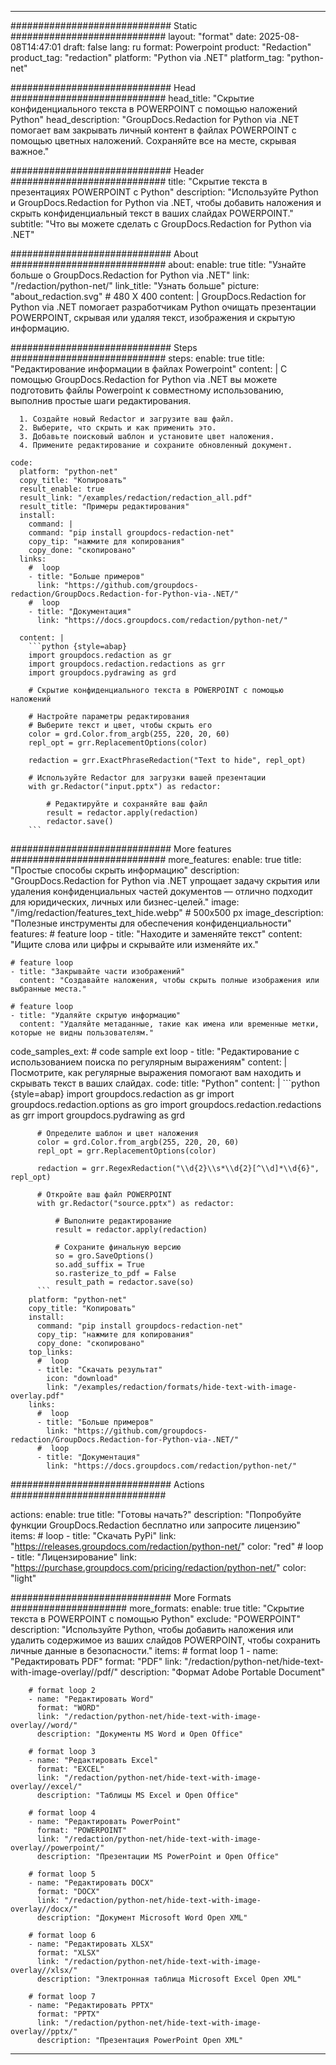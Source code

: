 
---
############################# Static ############################
layout: "format"
date:  2025-08-08T14:47:01
draft: false
lang: ru
format: Powerpoint
product: "Redaction"
product_tag: "redaction"
platform: "Python via .NET"
platform_tag: "python-net"

############################# Head ############################
head_title: "Скрытие конфиденциального текста в POWERPOINT с помощью наложений Python"
head_description: "GroupDocs.Redaction for Python via .NET помогает вам закрывать личный контент в файлах POWERPOINT с помощью цветных наложений. Сохраняйте все на месте, скрывая важное."

############################# Header ############################
title: "Скрытие текста в презентациях POWERPOINT с Python" 
description: "Используйте Python и GroupDocs.Redaction for Python via .NET, чтобы добавить наложения и скрыть конфиденциальный текст в ваших слайдах POWERPOINT."
subtitle: "Что вы можете сделать с GroupDocs.Redaction for Python via .NET" 

############################# About ############################
about:
    enable: true
    title: "Узнайте больше о GroupDocs.Redaction for Python via .NET"
    link: "/redaction/python-net/"
    link_title: "Узнать больше"
    picture: "about_redaction.svg" # 480 X 400
    content: |
       GroupDocs.Redaction for Python via .NET помогает разработчикам Python очищать презентации POWERPOINT, скрывая или удаляя текст, изображения и скрытую информацию.

############################# Steps ############################
steps:
    enable: true
    title: "Редактирование информации в файлах Powerpoint"
    content: |
      С помощью GroupDocs.Redaction for Python via .NET вы можете подготовить файлы Powerpoint к совместному использованию, выполнив простые шаги редактирования.
      
      1. Создайте новый Redactor и загрузите ваш файл.
      2. Выберите, что скрыть и как применить это.
      3. Добавьте поисковый шаблон и установите цвет наложения.
      4. Примените редактирование и сохраните обновленный документ.
   
    code:
      platform: "python-net"
      copy_title: "Копировать"
      result_enable: true
      result_link: "/examples/redaction/redaction_all.pdf"
      result_title: "Примеры редактирования"
      install:
        command: |
        command: "pip install groupdocs-redaction-net"
        copy_tip: "нажмите для копирования"
        copy_done: "скопировано"
      links:
        #  loop
        - title: "Больше примеров"
          link: "https://github.com/groupdocs-redaction/GroupDocs.Redaction-for-Python-via-.NET/"
        #  loop
        - title: "Документация"
          link: "https://docs.groupdocs.com/redaction/python-net/"
          
      content: |
        ```python {style=abap}
        import groupdocs.redaction as gr
        import groupdocs.redaction.redactions as grr
        import groupdocs.pydrawing as grd

        # Скрытие конфиденциального текста в POWERPOINT с помощью наложений

        # Настройте параметры редактирования
        # Выберите текст и цвет, чтобы скрыть его
        color = grd.Color.from_argb(255, 220, 20, 60)
        repl_opt = grr.ReplacementOptions(color)
                
        redaction = grr.ExactPhraseRedaction("Text to hide", repl_opt)

        # Используйте Redactor для загрузки вашей презентации
        with gr.Redactor("input.pptx") as redactor:

            # Редактируйте и сохраняйте ваш файл
            result = redactor.apply(redaction)
            redactor.save()
        ```            


############################# More features ############################
more_features:
  enable: true
  title: "Простые способы скрыть информацию"
  description: "GroupDocs.Redaction for Python via .NET упрощает задачу скрытия или удаления конфиденциальных частей документов — отлично подходит для юридических, личных или бизнес-целей."
  image: "/img/redaction/features_text_hide.webp" # 500x500 px
  image_description: "Полезные инструменты для обеспечения конфиденциальности"
  features:
    # feature loop
    - title: "Находите и заменяйте текст"
      content: "Ищите слова или цифры и скрывайте или изменяйте их."

    # feature loop
    - title: "Закрывайте части изображений"
      content: "Создавайте наложения, чтобы скрыть полные изображения или выбранные места."

    # feature loop
    - title: "Удаляйте скрытую информацию"
      content: "Удаляйте метаданные, такие как имена или временные метки, которые не видны пользователям."
      
  code_samples_ext:
    # code sample ext loop
    - title: "Редактирование с использованием поиска по регулярным выражениям"
      content: |
        Посмотрите, как регулярные выражения помогают вам находить и скрывать текст в ваших слайдах.
      code:
        title: "Python"
        content: |
          ```python {style=abap}
          import groupdocs.redaction as gr
          import groupdocs.redaction.options as gro
          import groupdocs.redaction.redactions as grr
          import groupdocs.pydrawing as grd

          # Определите шаблон и цвет наложения
          color = grd.Color.from_argb(255, 220, 20, 60)
          repl_opt = grr.ReplacementOptions(color)

          redaction = grr.RegexRedaction("\\d{2}\\s*\\d{2}[^\\d]*\\d{6}", repl_opt)

          # Откройте ваш файл POWERPOINT
          with gr.Redactor("source.pptx") as redactor:

              # Выполните редактирование
              result = redactor.apply(redaction)

              # Сохраните финальную версию
              so = gro.SaveOptions()
              so.add_suffix = True
              so.rasterize_to_pdf = False
              result_path = redactor.save(so)
          ```
        platform: "python-net"
        copy_title: "Копировать"
        install:
          command: "pip install groupdocs-redaction-net"
          copy_tip: "нажмите для копирования"
          copy_done: "скопировано"
        top_links:
          #  loop
          - title: "Скачать результат"
            icon: "download"
            link: "/examples/redaction/formats/hide-text-with-image-overlay.pdf"
        links:
          #  loop
          - title: "Больше примеров"
            link: "https://github.com/groupdocs-redaction/GroupDocs.Redaction-for-Python-via-.NET/"
          #  loop
          - title: "Документация"
            link: "https://docs.groupdocs.com/redaction/python-net/"


############################# Actions ############################

actions:
  enable: true
  title: "Готовы начать?"
  description: "Попробуйте функции GroupDocs.Redaction бесплатно или запросите лицензию"
  items:
    #  loop
    - title: "Скачать PyPi"
      link: "https://releases.groupdocs.com/redaction/python-net/"
      color: "red"
        #  loop
    - title: "Лицензирование"
      link: "https://purchase.groupdocs.com/pricing/redaction/python-net/"
      color: "light"


############################# More Formats #####################
more_formats:
    enable: true
    title: "Скрытие текста в POWERPOINT с помощью Python"
    exclude: "POWERPOINT"
    description: "Используйте Python, чтобы добавить наложения или удалить содержимое из ваших слайдов POWERPOINT, чтобы сохранить личные данные в безопасности."
    items: 
        # format loop 1
        - name: "Редактировать PDF"
          format: "PDF"
          link: "/redaction/python-net/hide-text-with-image-overlay//pdf/"
          description: "Формат Adobe Portable Document"

        # format loop 2
        - name: "Редактировать Word"
          format: "WORD"
          link: "/redaction/python-net/hide-text-with-image-overlay//word/"
          description: "Документы MS Word и Open Office"
          
        # format loop 3
        - name: "Редактировать Excel"
          format: "EXCEL"
          link: "/redaction/python-net/hide-text-with-image-overlay//excel/"
          description: "Таблицы MS Excel и Open Office"

        # format loop 4
        - name: "Редактировать PowerPoint"
          format: "POWERPOINT"
          link: "/redaction/python-net/hide-text-with-image-overlay//powerpoint/"
          description: "Презентации MS PowerPoint и Open Office"

        # format loop 5
        - name: "Редактировать DOCX"
          format: "DOCX"
          link: "/redaction/python-net/hide-text-with-image-overlay//docx/"
          description: "Документ Microsoft Word Open XML"
          
        # format loop 6
        - name: "Редактировать XLSX"
          format: "XLSX"
          link: "/redaction/python-net/hide-text-with-image-overlay//xlsx/"
          description: "Электронная таблица Microsoft Excel Open XML"
          
        # format loop 7
        - name: "Редактировать PPTX"
          format: "PPTX"
          link: "/redaction/python-net/hide-text-with-image-overlay//pptx/"
          description: "Презентация PowerPoint Open XML"


---